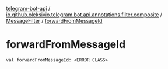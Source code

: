 [telegram-bot-api](../../index.md) / [io.github.oleksivio.telegram.bot.api.annotations.filter.composite](../index.md) / [MessageFilter](index.md) / [forwardFromMessageId](./forward-from-message-id.md)

# forwardFromMessageId

`val forwardFromMessageId: <ERROR CLASS>`